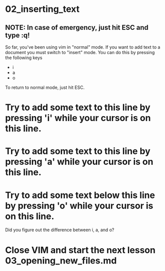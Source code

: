 # 02_inserting_text

## NOTE: In case of emergency, just hit ESC and type :q!

So far, you've been using vim in "normal" mode.  If you want to add text to a document you must switch to "insert" mode.  You can do this by pressing the following keys

* i
* a
* o

To return to normal mode, just hit ESC.

# Try to add some text to this line by pressing 'i' while your cursor is on this line.

# Try to add some text to this line by pressing 'a' while your cursor is on this line.

# Try to add some text below this line by pressing 'o' while your cursor is on this line.

Did you figure out the difference between i, a, and o?

# Close VIM and start the next lesson 03_opening_new_files.md
